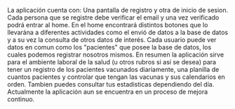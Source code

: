 La aplicación cuenta con: Una pantalla de registro y otra de inicio de sesion. Cada persona que se registre debe verificar el email y una vez verificado podrá entrar al home. En el home encontrará distintos botones que lo llevarána a diferentes actividades como el envió de datos a la base de datos y a su vez la consulta de otros datos de interés. 
Cada usuario puede ver datos en comun como los "pacientes" que posee la base de datos, los cuales podemos registrar nosotros mismos.
En resumen la aplicación sirve para el ambiente laboral de la salud (u otros rubros si así se desea) para tener un registro de los pacientes vacunados diariamente, una planilla de cuantos pacientes y controlar que tengan las vacunas y sus calendarios en orden. 
Tambien puedes consultar tus estadisticas dependiendo del día.
Actualmente la aplicación aun se encuentra en un proceso de mejora continuo.
